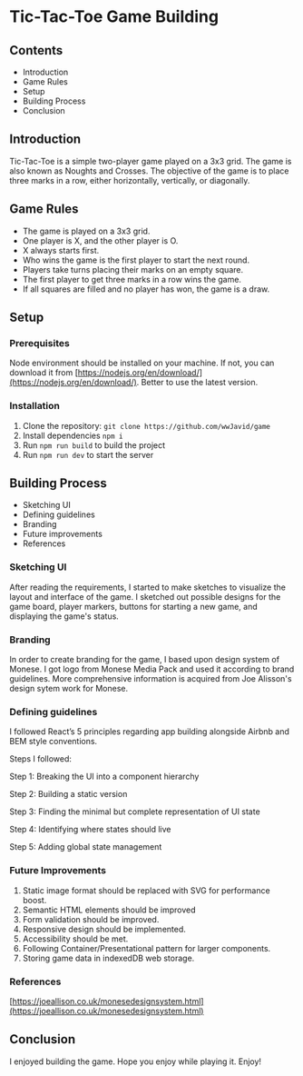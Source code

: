 # Tic-Tac-Toe Game Building

## Contents

- Introduction
- Game Rules
- Setup
- Building Process
- Conclusion

## Introduction

Tic-Tac-Toe is a simple two-player game played on a 3x3 grid. The game is also known as Noughts and Crosses. The objective of the game is to place three marks in a row, either horizontally, vertically, or diagonally.

## Game Rules

- The game is played on a 3x3 grid.
- One player is X, and the other player is O.
- X always starts first.
- Who wins the game is the first player to start the next round.
- Players take turns placing their marks on an empty square.
- The first player to get three marks in a row wins the game.
- If all squares are filled and no player has won, the game is a draw.

## Setup

### Prerequisites

Node environment should be installed on your machine. If not, you can download it from [https://nodejs.org/en/download/](https://nodejs.org/en/download/). Better to use the latest version.

### Installation

1. Clone the repository: `git clone https://github.com/wwJavid/game`
2. Install dependencies
`npm i`
3. Run `npm run build` to build the project
4. Run `npm run dev` to start the server

## Building Process

- Sketching UI
- Defining guidelines
- Branding
- Future improvements
- References

### Sketching UI

After reading the requirements, I started to make sketches to visualize the layout and interface of the game. I sketched out possible designs for the game board, player markers, buttons for starting a new game, and displaying the game's status.

### Branding

In order to create branding for the game, I based upon design system of Monese. I got logo from Monese Media Pack and used it according to brand guidelines. More comprehensive information is acquired from Joe Alisson's design sytem work for Monese.

### Defining guidelines

I followed React’s 5 principles regarding app building alongside Airbnb and BEM style conventions. 

Steps I followed:

Step 1: Breaking the UI into a component hierarchy

Step 2: Building a static version

Step 3: Finding the minimal but complete representation of UI state

Step 4: Identifying where states should live

Step 5: Adding global state management

### Future Improvements

1. Static image format should be replaced with SVG for performance boost.
2. Semantic HTML elements should be improved
3. Form validation should be improved.
4. Responsive design should be implemented.
5. Accessibility should be met.
6. Following Container/Presentational pattern for larger components.
7. Storing game data in indexedDB web storage.

### References

[https://joeallison.co.uk/monesedesignsystem.html](https://joeallison.co.uk/monesedesignsystem.html)

## Conclusion

I enjoyed building the game. Hope you enjoy while playing it. Enjoy!
